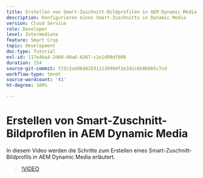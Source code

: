 ```yaml
---
title: Erstellen von Smart-Zuschnitt-Bildprofilen in AEM Dynamic Media
description: Konfigurieren eines Smart-Zuschnitts in Dynamic Media
version: Cloud Service
role: Developer
level: Intermediate
feature: Smart Crop
topic: Development
doc-type: Tutorial
exl-id: 117e4ba4-2d60-40a6-b267-c2e1d99df808
duration: 154
source-git-commit: f23c2ab86d42531113690df2e342c65060b5c7cd
workflow-type: tm+mt
source-wordcount: '41'
ht-degree: 100%

---
```


# Erstellen von Smart-Zuschnitt-Bildprofilen in AEM Dynamic Media

In diesem Video werden die Schritte zum Erstellen eines Smart-Zuschnitt-Bildprofils in AEM Dynamic Media erläutert.

>[!VIDEO](https://video.tv.adobe.com/v/335460?quality=12&learn=on)
